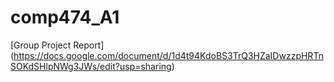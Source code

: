 # comp474_A1
[Group Project Report]
(https://docs.google.com/document/d/1d4t94KdoBS3TrQ3HZaIDwzzpHRTnSOKdSHlpNWg3JWs/edit?usp=sharing)

